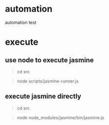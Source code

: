 # automation
automation test

# execute
## use node to execute jasmine
> cd src

> node scripts/jasmine-runner.js 

## execute jasmine directly
> cd src

> node node_modules/jasmine/bin/jasmine.js

